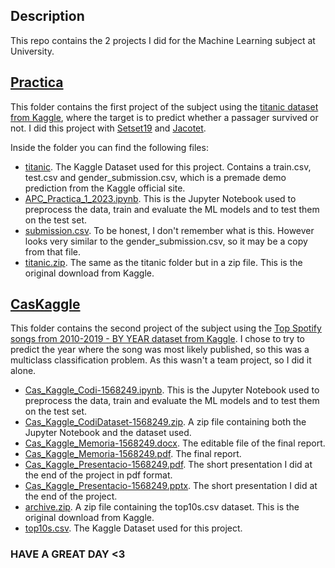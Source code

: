## Description

This repo contains the 2 projects I did for the Machine Learning subject at University.

## [Practica](https://github.com/adriangt2001/MachineLearning-University-Subjects-Projects/tree/main/Practica)

This folder contains the first project of the subject using the [titanic dataset from Kaggle](https://www.kaggle.com/competitions/titanic), where the target is to predict whether a passager survived or not. I did this project with [Setset19](https://github.com/NIU1635219) and [Jacotet](https://github.com/1631153).  

Inside the folder you can find the following files:  

+ [titanic](https://github.com/adriangt2001/MachineLearning-University-Subjects-Projects/tree/main/Practica/titanic). The Kaggle Dataset used for this project. Contains a train.csv, test.csv and gender_submission.csv, which is a premade demo prediction from the Kaggle official site.  
+ [APC_Practica_1_2023.ipynb](https://github.com/adriangt2001/MachineLearning-University-Subjects-Projects/blob/main/Practica/APC_Practica_1_2023.ipynb). This is the Jupyter Notebook used to preprocess the data, train and evaluate the ML models and to test them on the test set.  
+ [submission.csv](https://github.com/adriangt2001/MachineLearning-University-Subjects-Projects/blob/main/Practica/submission.csv). To be honest, I don't remember what is this. However looks very similar to the gender_submission.csv, so it may be a copy from that file.
+ [titanic.zip](https://github.com/adriangt2001/MachineLearning-University-Subjects-Projects/blob/main/Practica/titanic.zip). The same as the titanic folder but in a zip file. This is the original download from Kaggle.

## [CasKaggle](https://github.com/adriangt2001/MachineLearning-University-Subjects-Projects/tree/main/CasKaggle)  

This folder contains the second project of the subject using the [Top Spotify songs from 2010-2019 - BY YEAR dataset from Kaggle](https://www.kaggle.com/datasets/leonardopena/top-spotify-songs-from-20102019-by-year). I chose to try to predict the year where the song was most likely published, so this was a multiclass classification problem. As this wasn't a team project, so I did it alone.  

+ [Cas_Kaggle_Codi-1568249.ipynb](https://github.com/adriangt2001/MachineLearning-University-Subjects-Projects/blob/main/CasKaggle/Cas_Kaggle_Codi-1568249.ipynb). This is the Jupyter Notebook used to preprocess the data, train and evaluate the ML models and to test them on the test set.  
+ [Cas_Kaggle_CodiDataset-1568249.zip](https://github.com/adriangt2001/MachineLearning-University-Subjects-Projects/blob/main/CasKaggle/Cas_Kaggle_CodiDataset-1568249.zip). A zip file containing both the Jupyter Notebook and the dataset used.  
+ [Cas_Kaggle_Memoria-1568249.docx](https://github.com/adriangt2001/MachineLearning-University-Subjects-Projects/blob/main/CasKaggle/Cas_Kaggle_Memoria-1568249.docx). The editable file of the final report.
+ [Cas_Kaggle_Memoria-1568249.pdf](https://github.com/adriangt2001/MachineLearning-University-Subjects-Projects/blob/main/CasKaggle/Cas_Kaggle_Memoria-1568249.pdf). The final report.
+ [Cas_Kaggle_Presentacio-1568249.pdf](https://github.com/adriangt2001/MachineLearning-University-Subjects-Projects/blob/main/CasKaggle/Cas_Kaggle_Presentacio-1568249.pdf). The short presentation I did at the end of the project in pdf format.
+ [Cas_Kaggle_Presentacio-1568249.pptx](https://github.com/adriangt2001/MachineLearning-University-Subjects-Projects/blob/main/CasKaggle/Cas_Kaggle_Presentacio-1568249.pptx). The short presentation I did at the end of the project.
+ [archive.zip](https://github.com/adriangt2001/MachineLearning-University-Subjects-Projects/blob/main/CasKaggle/archive.zip). A zip file containing the top10s.csv dataset. This is the original download from Kaggle.
+ [top10s.csv](https://github.com/adriangt2001/MachineLearning-University-Subjects-Projects/blob/main/CasKaggle/top10s.csv). The Kaggle Dataset used for this project.


### HAVE A GREAT DAY <3
